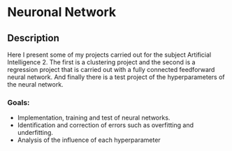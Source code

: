# Neuronal Network
## Description
Here I present some of my projects carried out for the subject Artificial Intelligence 2. The first is a clustering project and the second is a regression project that is carried out with a fully connected feedforward neural network. And finally there is a test project of the hyperparameters of the neural network. 
### Goals:
- Implementation, training and test of neural networks.
- Identification and correction of errors such as overfitting and underfitting.
- Analysis of the influence of each hyperparameter 
